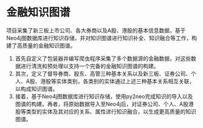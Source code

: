 # 金融知识图谱

项目采集了新三板上市公司、各大券商以及A股、港股的基本信息数据，基于Neo4j图数据库进行知识存储，并对知识图谱进行知识补全、知识融合等工作，构建了高质量的金融知识图谱。

1. 首先自定义了包装器并编写爬虫程序采集了多个数据源的金融数据，对这些数据进行清洗和预处理以支持一个完备的金融知识图谱的构建。
2. 其次，定义了督导券商、股东、高管三种基本关系以及新三板、证券公司、个人、A股、港股等实体类别，各类别的实体通过上述三种基本关系相互关联，以构成知识图谱。
3. 接着，基于Neo4j图数据库进行知识存储，使用py2neo完成知识的导入以及图谱的构建。再者，将原始数据导入至Neo4j后，对证券公司、个人、A股港股等类型的实体及其对应的关系、属性进行知识融合，以生成更高质量的知识图谱。

